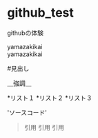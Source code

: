 # github_test
githubの体験


yamazakikai  
yamazakikai  

#見出し

＿強調＿

*リスト１
*リスト２
*リスト３

'ソースコード'


> 引用
> 引用
> 引用

